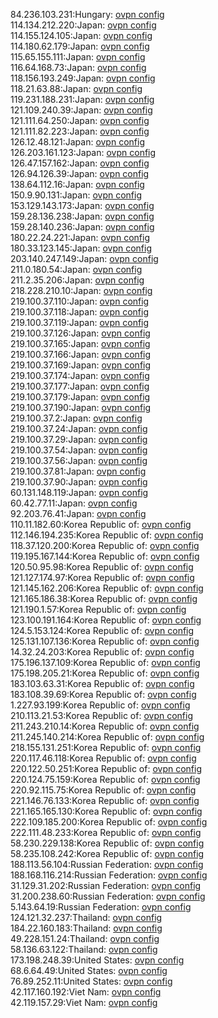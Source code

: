84.236.103.231:Hungary: [ovpn config](vpn/84_236_103_231.ovpn)  
114.134.212.220:Japan: [ovpn config](vpn/114_134_212_220.ovpn)  
114.155.124.105:Japan: [ovpn config](vpn/114_155_124_105.ovpn)  
114.180.62.179:Japan: [ovpn config](vpn/114_180_62_179.ovpn)  
115.65.155.111:Japan: [ovpn config](vpn/115_65_155_111.ovpn)  
116.64.168.73:Japan: [ovpn config](vpn/116_64_168_73.ovpn)  
118.156.193.249:Japan: [ovpn config](vpn/118_156_193_249.ovpn)  
118.21.63.88:Japan: [ovpn config](vpn/118_21_63_88.ovpn)  
119.231.188.231:Japan: [ovpn config](vpn/119_231_188_231.ovpn)  
121.109.240.39:Japan: [ovpn config](vpn/121_109_240_39.ovpn)  
121.111.64.250:Japan: [ovpn config](vpn/121_111_64_250.ovpn)  
121.111.82.223:Japan: [ovpn config](vpn/121_111_82_223.ovpn)  
126.12.48.121:Japan: [ovpn config](vpn/126_12_48_121.ovpn)  
126.203.161.123:Japan: [ovpn config](vpn/126_203_161_123.ovpn)  
126.47.157.162:Japan: [ovpn config](vpn/126_47_157_162.ovpn)  
126.94.126.39:Japan: [ovpn config](vpn/126_94_126_39.ovpn)  
138.64.112.16:Japan: [ovpn config](vpn/138_64_112_16.ovpn)  
150.9.90.131:Japan: [ovpn config](vpn/150_9_90_131.ovpn)  
153.129.143.173:Japan: [ovpn config](vpn/153_129_143_173.ovpn)  
159.28.136.238:Japan: [ovpn config](vpn/159_28_136_238.ovpn)  
159.28.140.236:Japan: [ovpn config](vpn/159_28_140_236.ovpn)  
180.22.24.221:Japan: [ovpn config](vpn/180_22_24_221.ovpn)  
180.33.123.145:Japan: [ovpn config](vpn/180_33_123_145.ovpn)  
203.140.247.149:Japan: [ovpn config](vpn/203_140_247_149.ovpn)  
211.0.180.54:Japan: [ovpn config](vpn/211_0_180_54.ovpn)  
211.2.35.206:Japan: [ovpn config](vpn/211_2_35_206.ovpn)  
218.228.210.10:Japan: [ovpn config](vpn/218_228_210_10.ovpn)  
219.100.37.110:Japan: [ovpn config](vpn/219_100_37_110.ovpn)  
219.100.37.118:Japan: [ovpn config](vpn/219_100_37_118.ovpn)  
219.100.37.119:Japan: [ovpn config](vpn/219_100_37_119.ovpn)  
219.100.37.126:Japan: [ovpn config](vpn/219_100_37_126.ovpn)  
219.100.37.165:Japan: [ovpn config](vpn/219_100_37_165.ovpn)  
219.100.37.166:Japan: [ovpn config](vpn/219_100_37_166.ovpn)  
219.100.37.169:Japan: [ovpn config](vpn/219_100_37_169.ovpn)  
219.100.37.174:Japan: [ovpn config](vpn/219_100_37_174.ovpn)  
219.100.37.177:Japan: [ovpn config](vpn/219_100_37_177.ovpn)  
219.100.37.179:Japan: [ovpn config](vpn/219_100_37_179.ovpn)  
219.100.37.190:Japan: [ovpn config](vpn/219_100_37_190.ovpn)  
219.100.37.2:Japan: [ovpn config](vpn/219_100_37_2.ovpn)  
219.100.37.24:Japan: [ovpn config](vpn/219_100_37_24.ovpn)  
219.100.37.29:Japan: [ovpn config](vpn/219_100_37_29.ovpn)  
219.100.37.54:Japan: [ovpn config](vpn/219_100_37_54.ovpn)  
219.100.37.56:Japan: [ovpn config](vpn/219_100_37_56.ovpn)  
219.100.37.81:Japan: [ovpn config](vpn/219_100_37_81.ovpn)  
219.100.37.90:Japan: [ovpn config](vpn/219_100_37_90.ovpn)  
60.131.148.119:Japan: [ovpn config](vpn/60_131_148_119.ovpn)  
60.42.77.11:Japan: [ovpn config](vpn/60_42_77_11.ovpn)  
92.203.76.41:Japan: [ovpn config](vpn/92_203_76_41.ovpn)  
110.11.182.60:Korea Republic of: [ovpn config](vpn/110_11_182_60.ovpn)  
112.146.194.235:Korea Republic of: [ovpn config](vpn/112_146_194_235.ovpn)  
118.37.120.200:Korea Republic of: [ovpn config](vpn/118_37_120_200.ovpn)  
119.195.167.144:Korea Republic of: [ovpn config](vpn/119_195_167_144.ovpn)  
120.50.95.98:Korea Republic of: [ovpn config](vpn/120_50_95_98.ovpn)  
121.127.174.97:Korea Republic of: [ovpn config](vpn/121_127_174_97.ovpn)  
121.145.162.206:Korea Republic of: [ovpn config](vpn/121_145_162_206.ovpn)  
121.165.186.38:Korea Republic of: [ovpn config](vpn/121_165_186_38.ovpn)  
121.190.1.57:Korea Republic of: [ovpn config](vpn/121_190_1_57.ovpn)  
123.100.191.164:Korea Republic of: [ovpn config](vpn/123_100_191_164.ovpn)  
124.5.153.124:Korea Republic of: [ovpn config](vpn/124_5_153_124.ovpn)  
125.131.107.136:Korea Republic of: [ovpn config](vpn/125_131_107_136.ovpn)  
14.32.24.203:Korea Republic of: [ovpn config](vpn/14_32_24_203.ovpn)  
175.196.137.109:Korea Republic of: [ovpn config](vpn/175_196_137_109.ovpn)  
175.198.205.21:Korea Republic of: [ovpn config](vpn/175_198_205_21.ovpn)  
183.103.63.31:Korea Republic of: [ovpn config](vpn/183_103_63_31.ovpn)  
183.108.39.69:Korea Republic of: [ovpn config](vpn/183_108_39_69.ovpn)  
1.227.93.199:Korea Republic of: [ovpn config](vpn/1_227_93_199.ovpn)  
210.113.21.53:Korea Republic of: [ovpn config](vpn/210_113_21_53.ovpn)  
211.243.210.14:Korea Republic of: [ovpn config](vpn/211_243_210_14.ovpn)  
211.245.140.214:Korea Republic of: [ovpn config](vpn/211_245_140_214.ovpn)  
218.155.131.251:Korea Republic of: [ovpn config](vpn/218_155_131_251.ovpn)  
220.117.46.118:Korea Republic of: [ovpn config](vpn/220_117_46_118.ovpn)  
220.122.50.251:Korea Republic of: [ovpn config](vpn/220_122_50_251.ovpn)  
220.124.75.159:Korea Republic of: [ovpn config](vpn/220_124_75_159.ovpn)  
220.92.115.75:Korea Republic of: [ovpn config](vpn/220_92_115_75.ovpn)  
221.146.76.133:Korea Republic of: [ovpn config](vpn/221_146_76_133.ovpn)  
221.165.165.130:Korea Republic of: [ovpn config](vpn/221_165_165_130.ovpn)  
222.109.185.200:Korea Republic of: [ovpn config](vpn/222_109_185_200.ovpn)  
222.111.48.233:Korea Republic of: [ovpn config](vpn/222_111_48_233.ovpn)  
58.230.229.138:Korea Republic of: [ovpn config](vpn/58_230_229_138.ovpn)  
58.235.108.242:Korea Republic of: [ovpn config](vpn/58_235_108_242.ovpn)  
188.113.56.104:Russian Federation: [ovpn config](vpn/188_113_56_104.ovpn)  
188.168.116.214:Russian Federation: [ovpn config](vpn/188_168_116_214.ovpn)  
31.129.31.202:Russian Federation: [ovpn config](vpn/31_129_31_202.ovpn)  
31.200.238.60:Russian Federation: [ovpn config](vpn/31_200_238_60.ovpn)  
5.143.64.19:Russian Federation: [ovpn config](vpn/5_143_64_19.ovpn)  
124.121.32.237:Thailand: [ovpn config](vpn/124_121_32_237.ovpn)  
184.22.160.183:Thailand: [ovpn config](vpn/184_22_160_183.ovpn)  
49.228.151.24:Thailand: [ovpn config](vpn/49_228_151_24.ovpn)  
58.136.63.122:Thailand: [ovpn config](vpn/58_136_63_122.ovpn)  
173.198.248.39:United States: [ovpn config](vpn/173_198_248_39.ovpn)  
68.6.64.49:United States: [ovpn config](vpn/68_6_64_49.ovpn)  
76.89.252.11:United States: [ovpn config](vpn/76_89_252_11.ovpn)  
42.117.160.192:Viet Nam: [ovpn config](vpn/42_117_160_192.ovpn)  
42.119.157.29:Viet Nam: [ovpn config](vpn/42_119_157_29.ovpn)  

